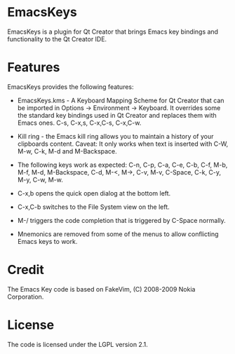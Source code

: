 EmacsKeys
=========

EmacsKeys is a plugin for Qt Creator that brings Emacs key bindings and
functionality to the Qt Creator IDE.

Features
========

EmacsKeys provides the following features:

* EmacsKeys.kms - A Keyboard Mapping Scheme for Qt Creator that can be
imported in Options -> Environment -> Keyboard. It overrides some the standard
key bindings used in Qt Creator and replaces them with Emacs ones. C-s, C-x,s,
C-x,C-s, C-x,C-w.

* Kill ring - the Emacs kill ring allows you to maintain a history of your
clipboards content. Caveat: It only works when text is inserted with C-W,
M-w, C-k, M-d and M-Backspace.

* The following keys work as expected: C-n, C-p, C-a, C-e, C-b, C-f, M-b, M-f,
  M-d, M-Backspace, C-d, M-<, M->, C-v, M-v, C-Space, C-k, C-y, M-y, C-w, M-w.

* C-x,b opens the quick open dialog at the bottom left.

* C-x,C-b switches to the File System view on the left.

* M-/ triggers the code completion that is triggered by C-Space normally.

* Mnemonics are removed from some of the menus to allow conflicting Emacs keys
  to work.

Credit
======

The Emacs Key code is based on FakeVim, (C) 2008-2009 Nokia Corporation.

License
=======

The code is licensed under the LGPL version 2.1.

